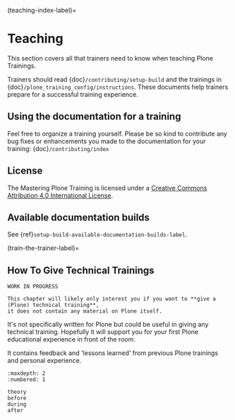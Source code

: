 (teaching-index-label)=

# Teaching

This section covers all that trainers need to know when teaching Plone Trainings.

Trainers should read {doc}`/contributing/setup-build` and the trainings in {doc}`/plone_training_config/instructions`.
These documents help trainers prepare for a successful training experience.


## Using the documentation for a training

Feel free to organize a training yourself.
Please be so kind to contribute any bug fixes or enhancements you made to the documentation for your training: {doc}`/contributing/index`


## License

The Mastering Plone Training is licensed under a [Creative Commons Attribution 4.0 International License](https://creativecommons.org/licenses/by/4.0/).


## Available documentation builds

See {ref}`setup-build-available-documentation-builds-label`.


(train-the-trainer-label)=

## How To Give Technical Trainings

```{warning}
WORK IN PROGRESS

This chapter will likely only interest you if you want to **give a (Plone) technical training**,
it does not contain any material on Plone itself.
```

It's not specifically written for Plone but could be useful in giving any technical training.
Hopefully it will support you for your first Plone educational experience in front of the room.

It contains feedback and 'lessons learned' from previous Plone trainings and personal experience.

```{toctree}
:maxdepth: 2
:numbered: 1

theory
before
during
after
```
